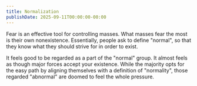```yaml
---
title: Normalization
publishDate: 2025-09-11T00:00:00-00:00
---
```


Fear is an effective tool for controlling masses.
What masses fear the most is their own nonexistence.
Essentially, people ask to define "normal", so that they know what they should
strive for in order to exist.

It feels good to be regarded as a part of the "normal" group. It almost feels as though major forces
accept your existence. While the majority opts for the easy path by aligning themselves
with a definition of "normality", those regarded "abnormal" are doomed to feel the whole pressure.
